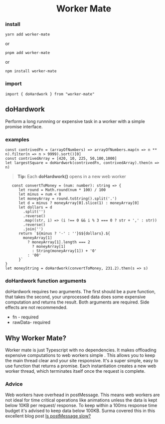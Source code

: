 <div align="center"><h1>Worker Mate</h1></div>

###  install

    yarn add worker-mate

or

    pnpm add worker-mate

  

or

    npm install worker-mate

  

###  import

    import { doHardwork } from "worker-mate"


##  doHardwork
Perform a long runnning or expensive task in a worker with a simple promise interface.

### examples

    const contrivedFn = (arrayOfNumbers) => arrayOfNumbers.map(n => n ** n).filter(n => n > 9999).sort()[0]
    const contrivedArray = [420, 10, 225, 50,100,1000]
    let largestSquare = doHardwork(contrivedFn, contrivedArray).then(n => n)

>  **Tip:** Each **doHardwork()** opens in a new web worker

 

       const convertToMoney = (num: number): string => {
	      let round = Math.round(num * 100) / 100
	      let minus = num < 0
	      let moneyArray = round.toString().split('.')
	      let d = minus ? moneyArray[0].slice(1) : moneyArray[0]
	      let dollars = d
	        .split('')
	        .reverse()
	        .map((str, i) => (i !== 0 && i % 3 === 0 ? str + ',' : str))
	        .reverse()
	        .join('')
	      return `${minus ? '-' : ''}$${dollars}.${
	        moneyArray[1]
	          ? moneyArray[1].length === 2
	            ? moneyArray[1]
	            : String(moneyArray[1]) + '0'
	          : '00'
	      }`
    }
    let moneyString = doHardwork(convertToMoney, 231.2).then(s => s)

### doHardwork function arguments
doHardwork requires two arguments. The first should be a pure function, that takes the second, your unprocessed data does some expensive computation and returns the result. Both arguments are required. Side effects are not recommended.
 - fn - required
 - rawData-  required


##  Why Worker Mate?

Worker mate is just Typescript with no dependencies. It makes offloading expensive computations to web workers simple . This allows you to keep the main thread clear and your site responsive. It's a super simple, easy to use function that returns a promise. Each instantiation creates a new web worker thread, which terminates itself once the request is complete.


###  Advice

Web workers have overhead in postMessage. This means web workers are not ideal for time critical operations like animations unless the data is kept below 10KB per request/ response. 
To keep within a 100ms response time budget it's advised to keep data below 100KB. Surma covered this in this excellent blog post  [Is postMessage slow?](https://surma.dev/things/is-postmessage-slow/index.html)
